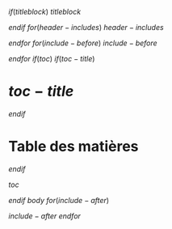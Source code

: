 $if(titleblock)$
$titleblock$

$endif$
$for(header-includes)$
$header-includes$

$endfor$
$for(include-before)$
$include-before$

$endfor$
$if(toc)$
$if(toc-title)$
# $toc-title$
$endif$
# Table des matières
$endif$

$toc$

$endif$
$body$
$for(include-after)$

$include-after$
$endfor$
